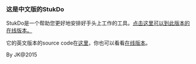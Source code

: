 ### 这是中文版的StukDo

StukDo是一个帮助您更好地安排好手头上工作的工具。[点击这里可以到此版本的在线版本。](https://floating-bastion-4512.herokuapp.com/)

它的英文版本的source code在[这里](https://github.com/jaggerkyne/stukdo)，你也可以看看[在线版本](https://peaceful-stream-7437.herokuapp.com/)。


By JK@2015
